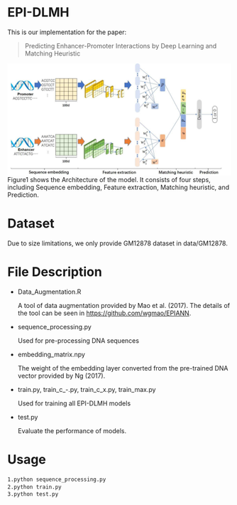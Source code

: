# EPI-DLMH

This is our implementation for the paper:

> Predicting Enhancer-Promoter Interactions by Deep Learning and Matching Heuristic

<img align="center" src="Figure1.png">
Figure1 shows the Architecture of the model.
It consists of four steps, including Sequence embedding, Feature extraction, Matching heuristic, and Prediction.

# Dataset

Due to size limitations, we only provide GM12878 dataset in data/GM12878.

# File Description

- Data_Augmentation.R

  A tool of data augmentation provided by Mao et al. (2017). The details of the tool can be seen in https://github.com/wgmao/EPIANN.

- sequence_processing.py

  Used for pre-processing DNA sequences

- embedding_matrix.npy

  The weight of the embedding layer converted from the pre-trained DNA vector provided by Ng (2017).

- train.py, train_c\_-.py, train_c_x.py, train_max.py

  Used for training all EPI-DLMH models

- test.py

  Evaluate the performance of models.

# Usage

```bash
1.python sequence_processing.py
2.python train.py
3.python test.py
```
